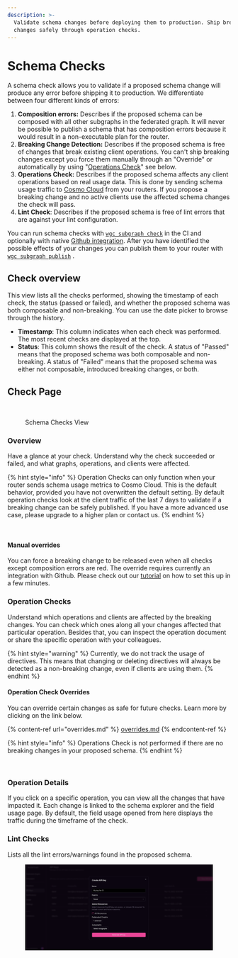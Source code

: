 ```yaml
---
description: >-
  Validate schema changes before deploying them to production. Ship breaking
  changes safely through operation checks.
---
```


# Schema Checks

A schema check allows you to validate if a proposed schema change will produce any error before shipping it to production. We differentiate between four different kinds of errors:

1. **Composition errors:** Describes if the proposed schema can be composed with all other subgraphs in the federated graph. It will never be possible to publish a schema that has composition errors because it would result in a non-executable plan for the router.
2. **Breaking Change Detection:** Describes if the proposed schema is free of changes that break existing client operations. You can't ship breaking changes except you force them manually through an "Override" or automatically by using "[Operations Check](schema-checks.md#operation-checks)" see below.
3. **Operations Check:** Describes if the proposed schema affects any client operations based on real usage data. This is done by sending schema usage traffic to [Cosmo Cloud](../deployments-and-hosting/cosmo-cloud.md) from your routers. If you propose a breaking change and no active clients use the affected schema changes the check will pass.
4. **Lint Check**: Describes if the proposed schema is free of lint errors that are against your lint configuration.

You can run schema checks with [`wgc subgraph check`](../cli/subgraph/check.md) in the CI and optionally with native [Github integration](../tutorial/pr-based-workflow-for-federation.md). After you have identified the possible effects of your changes you can publish them to your router with [`wgc subgraph publish`](../cli/subgraph/publish.md)  .

## Check overview

This view lists all the checks performed, showing the timestamp of each check, the status (passed or failed), and whether the proposed schema was both composable and non-breaking. You can use the date picker to browse through the history.



* **Timestamp**: This column indicates when each check was performed. The most recent checks are displayed at the top.
* **Status**: This column shows the result of the check. A status of "Passed" means that the proposed schema was both composable and non-breaking. A status of "Failed" means that the proposed schema was either not composable, introduced breaking changes, or both.

## Check Page

<figure><img src="../.gitbook/assets/schema-checks.png" alt=""><figcaption><p>Schema Checks View</p></figcaption></figure>

### Overview

Have a glance at your check. Understand why the check succeeded or failed, and what graphs, operations, and clients were affected.

{% hint style="info" %}
Operation Checks can only function when your router sends schema usage metrics to Cosmo Cloud. This is the default behavior, provided you have not overwritten the default setting. By default operation checks look at the client traffic of the last 7 days to validate if a breaking change can be safely published. If you have a more advanced use case, please upgrade to a higher plan or contact us.
{% endhint %}

<figure><img src="../.gitbook/assets/schema-check-detail.png" alt=""><figcaption></figcaption></figure>

#### Manual overrides

You can force a breaking change to be released even when all checks except composition errors are red. The override requires currently an integration with Github. Please check out our [tutorial](../tutorial/pr-based-workflow-for-federation.md) on how to set this up in a few minutes.

### Operation Checks

Understand which operations and clients are affected by the breaking changes. You can check which ones along all your changes affected that particular operation. Besides that, you can inspect the operation document or share the specific operation with your colleagues.&#x20;

{% hint style="warning" %}
Currently, we do not track the usage of directives. This means that changing or deleting directives will always be detected as a non-breaking change, even if clients are using them.
{% endhint %}

#### Operation Check Overrides

You can override certain changes as safe for future checks. Learn more by clicking on the link below.

{% content-ref url="overrides.md" %}
[overrides.md](overrides.md)
{% endcontent-ref %}

{% hint style="info" %}
Operations Check is not performed if there are no breaking changes in your proposed schema.
{% endhint %}

<figure><img src="../.gitbook/assets/schema-check-detail-operations.png" alt=""><figcaption></figcaption></figure>

### Operation Details

If you click on a specific operation, you can view all the changes that have impacted it. Each change is linked to the schema explorer and the field usage page. By default, the field usage opened from here displays the traffic during the timeframe of the check.

### Lint Checks

Lists all the lint errors/warnings found in the proposed schema.

<figure><img src="../.gitbook/assets/image (107).png" alt=""><figcaption></figcaption></figure>


